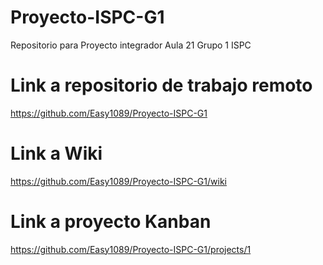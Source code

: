 
# Proyecto-ISPC-G1
Repositorio para Proyecto integrador Aula 21 Grupo 1 ISPC 

# Link a repositorio de trabajo remoto

https://github.com/Easy1089/Proyecto-ISPC-G1

# Link a Wiki

https://github.com/Easy1089/Proyecto-ISPC-G1/wiki


# Link a proyecto Kanban

https://github.com/Easy1089/Proyecto-ISPC-G1/projects/1


